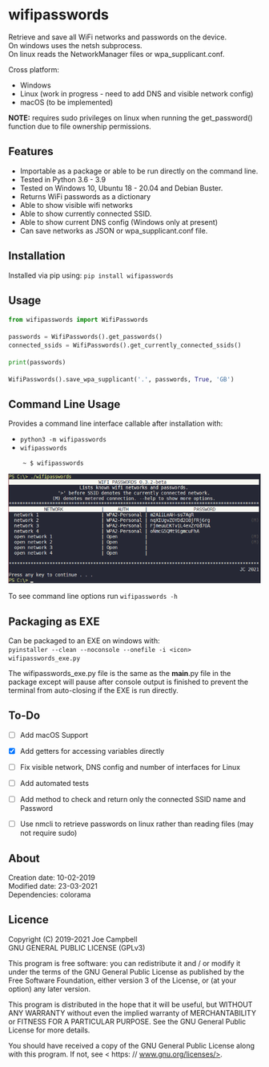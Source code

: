 # wifipasswords

Retrieve and save all WiFi networks and passwords on the device.  
On windows uses the netsh subprocess.  
On linux reads the NetworkManager files or wpa_supplicant.conf.  

Cross platform:
- Windows
- Linux (work in progress - need to add DNS and visible network config)
- macOS (to be implemented)

**NOTE:** requires sudo privileges on linux when running the get_password() function due to file ownership permissions.  

Features
--------
- Importable as a package or able to be run directly on the command line.
- Tested in Python 3.6 - 3.9
- Tested on Windows 10, Ubuntu 18 - 20.04 and Debian Buster.
- Returns WiFi passwords as a dictionary
- Able to show visible wifi networks 
- Able to show currently connected SSID.
- Able to show current DNS config (Windows only at present)
- Can save networks as JSON or wpa_supplicant.conf file.

Installation
------------
Installed via pip using: ``pip install wifipasswords``

Usage
-----
```python
from wifipasswords import WifiPasswords

passwords = WifiPasswords().get_passwords()
connected_ssids = WifiPasswords().get_currently_connected_ssids()

print(passwords)

WifiPasswords().save_wpa_supplicant('.', passwords, True, 'GB')
```

Command Line Usage
------------------
Provides a command line interface callable after installation with:
- ``python3 -m wifipasswords``
- ``wifipasswords``

```shell
    ~ $ wifipasswords
```

![exampleoutput](docs/command_line_example.png "Example Command Line Output")


To see command line options run ``wifipasswords -h``

Packaging as EXE
----------------
Can be packaged to an EXE on windows with:  
``pyinstaller --clean --noconsole --onefile -i <icon> wifipasswords_exe.py``

The wifipasswords_exe.py file is the same as the __main__.py file in the package except will pause after console output is finished to prevent the terminal from auto-closing if the EXE is run directly.

To-Do
-----
- [ ] Add macOS Support
- [X] Add getters for accessing variables directly
- [ ] Fix visible network, DNS config and number of interfaces for Linux
- [ ] Add automated tests
- [ ] Add method to check and return only the connected SSID name and Password
- [ ] Use nmcli to retrieve passwords on linux rather than reading files (may not require sudo) 


About
-----
Creation date: 10-02-2019  
Modified date: 23-03-2021  
Dependencies: colorama  


Licence
-------
Copyright (C) 2019-2021 Joe Campbell  
 GNU GENERAL PUBLIC LICENSE (GPLv3)  

This program is free software: you can redistribute it and / or modify
it under the terms of the GNU General Public License as published by
the Free Software Foundation, either version 3 of the License, or
(at your option) any later version.

This program is distributed in the hope that it will be useful,
but WITHOUT ANY WARRANTY
without even the implied warranty of
MERCHANTABILITY or FITNESS FOR A PARTICULAR PURPOSE.  See the
GNU General Public License for more details.

You should have received a copy of the GNU General Public License
along with this program.  If not, see < https: // www.gnu.org/licenses/>.
